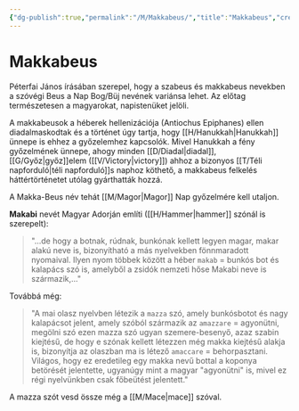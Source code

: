 ```yaml
---
{"dg-publish":true,"permalink":"/M/Makkabeus/","title":"Makkabeus","created":"2024-05-11T02:24","updated":"2024-05-11T02:24"}
---
```



# Makkabeus

Péterfai János írásában szerepel, hogy a szabeus és makkabeus nevekben a szóvégi Beus a Nap Bog/Büj nevének variánsa lehet. Az előtag természetesen a magyarokat, napistenüket jelöli.  

A makkabeusok a héberek hellenizációja (Antiochus Epiphanes) ellen diadalmaskodtak és a történet úgy tartja, hogy [[H/Hanukkah\|Hanukkah]] ünnepe is ehhez a győzelemhez kapcsolók. Mivel Hanukkah a fény győzelmének ünnepe, ahogy minden [[D/Diadal\|diadal]], [[G/Győz\|győz]]elem ([[V/Victory\|victory]]) ahhoz a bizonyos [[T/Téli napforduló\|téli napforduló]]s naphoz köthető, a makkabeus felkelés háttértörténetet utólag gyárthatták hozzá.  

A Makka-Beus név tehát [[M/Magor\|Magor]] Nap győzelmére kell utaljon.  

**Makabi** nevét Magyar Adorján említi ([[H/Hammer\|hammer]] szónál is szerepelt):  
> "...de hogy a botnak, rúdnak, bunkónak kellett legyen magar, makar alakú neve is, bizonyítható a más nyelvekben fönnmaradott nyomaival. Ilyen nyom többek között a héber `makab` = bunkós bot és kalapács szó is, amelyből a zsidók nemzeti hőse Makabi neve is származik,..."  

Továbbá még:  
> "A mai olasz nyelvben létezik a `mazza` szó, amely bunkósbotot és nagy kalapácsot jelent, amely szóból származik az `amazzare` = agyonütni, megölni szó ezen mazza szó ugyan szemere-besenyő, azaz szabin kiejtésű, de hogy e szónak kellett létezzen még makka kiejtésű alakja is, bizonyítja az olaszban ma is létező `amaccare` = behorpasztani. Világos, hogy ez eredetileg egy makka nevű bottal a koponya betörését jelentette, ugyanúgy mint a magyar "agyonütni" is, mivel ez régi nyelvünkben csak főbeütést jelentett."  

A mazza szót vesd össze még a [[M/Mace\|mace]] szóval.